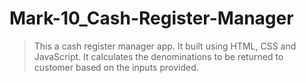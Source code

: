 # Mark-10_Cash-Register-Manager
>This a cash register manager app.
>It built using HTML, CSS and JavaScript. 
>It calculates the denominations to be returned to customer based on the inputs provided.
